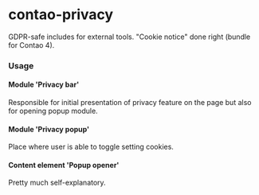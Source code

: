 # contao-privacy
GDPR-safe includes for external tools. "Cookie notice" done right (bundle for Contao 4).

### Usage
#### Module 'Privacy bar'
Responsible for initial presentation of privacy feature on the page but also for opening popup module.

#### Module 'Privacy popup'
Place where user is able to toggle setting cookies.

#### Content element 'Popup opener'
Pretty much self-explanatory.
